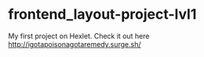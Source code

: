 # frontend_layout-project-lvl1
My first project on Hexlet.
Check it out here http://igotapoisonagotaremedy.surge.sh/
